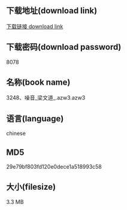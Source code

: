 ## 下载地址(download link)
[下载链接 download link](https://voluble-croquembouche-d321dc.netlify.app/?s=3248%E3%80%81%E5%99%AA%E9%9F%B3_%E6%A2%81%E6%96%87%E9%81%93_.azw3)

## 下载密码(download password)
8078

## 名称(book name)
3248、噪音_梁文道_.azw3.azw3

## 语言(language)
chinese

## MD5
29e79bf803fd120e0dece1a518993c58

## 大小(filesize)
3.3 MB
